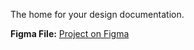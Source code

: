 The home for your design documentation.

**Figma File:**
[Project on Figma](https://www.figma.com/proto/gRml1R7esRg433ctIdxKZe/Project?page-id=23%3A3155&node-id=28-25431&viewport=2018%2C82%2C0.89&t=aN1VOPZov5t0pBkc-1&scaling=min-zoom)
